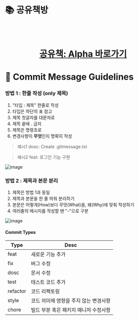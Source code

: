 
# 📚 공유책방
</br>
</br>

<div align='center'>

# [공유책: Alpha  바로가기](https://sharedbookstore-temp.netlify.app/)


</div>


# 📝 Commit Message Guidelines

### 방법 1 : 한줄 작성 (only 제목)
1. "타입 : 제목" 한줄로 작성
2. 타입은 하단의 표 참고
3. 제목 첫글자를 대문자로
4. 제목 끝에 . 금지
5. 제목은 명령조로
6. 변경사항이 **무엇**인지 명확히 작성

> 예시1
> dosc: Create .gitmessage.txt

> 예시2
> feat: 로그인 기능 구현 

![image](https://user-images.githubusercontent.com/90181028/189523617-74cd7ab7-8371-4416-9603-c571a650177b.png)


### 방법 2 : 제목과 본문 분리
1. 제목은 방법 1과 동일
2. 제목과 본문을 한 줄 띄워 분리하기
3. 본문은 어떻게(How)보다 무엇(What)을, 왜(Why)에 맞춰 작성하기
4. 여러줄의 메시지를 작성할 땐 "-"으로 구분

![image](https://user-images.githubusercontent.com/90181028/189523490-bdff94aa-7c5d-448a-9ab1-06afcc675381.png)


#### Commit Types
| Type | Desc |
| ------------ | ------------- |
| feat | 새로운 기능 추가  |
| fix | 버그 수정  |
| dosc | 문서 수정 |
| test | 테스트 코드 추가 |
| refactor | 코드 리팩토링 |
| style | 코드 의미에 영향을 주지 않는 변경사항 |
| chore | 빌드 부분 혹은 패키지 매니저 수정사항 |



